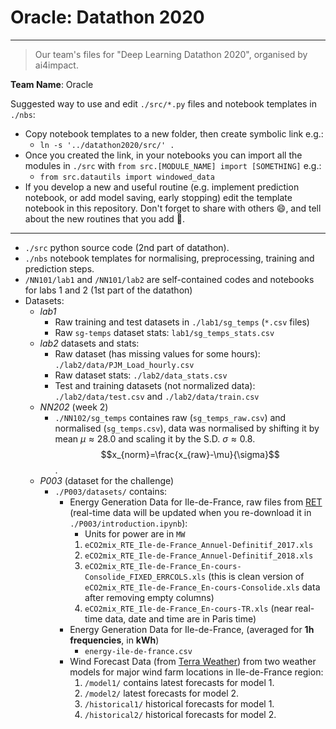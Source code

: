 # Oracle: Datathon 2020
---
>Our team's files for "Deep Learning Datathon 2020", organised by ai4impact.

**Team Name**: Oracle

Suggested way to use and edit `./src/*.py` files and notebook templates in `./nbs`:
- Copy notebook templates to a new folder, then create symbolic link e.g.:
    - `ln -s '../datathon2020/src/' .`
- Once you created the link, in your notebooks you can import all the modules in `./src` with `from src.[MODULE_NAME] import [SOMETHING]` e.g.:
    - `from src.datautils import windowed_data`
- If you develop a new and useful routine (e.g. implement prediction notebook, or add model saving, early stopping) edit the template notebook in this repository. Don't forget to share with others :smile:, and tell about the new routines that you add :loudspeaker:.

---
- `./src` python source code (2nd part of datathon).
- `./nbs` notebook templates for normalising, preprocessing, training and prediction steps.
- `/NN101/lab1` and `/NN101/lab2` are self-contained codes and notebooks for labs 1 and 2 (1st part of the datathon)
- Datasets:
    - _lab1_
        - Raw training and test datasets in `./lab1/sg_temps` (`*.csv` files)
        - Raw `sg-temps` dataset stats: `lab1/sg_temps_stats.csv`
    - _lab2_  datasets and stats:
        - Raw dataset (has missing values for some hours): `./lab2/data/PJM_Load_hourly.csv`
        - Raw dataset stats: `./lab2/data_stats.csv`
        - Test and training datasets (not normalized data): `./lab2/data/test.csv` and `./lab2/data/train.csv`
    - _NN202_ (week 2)
      - `./NN102/sg_temps` containes raw (`sg_temps_raw.csv`) and normalised (`sg_temps.csv`), data was normalised by shifting it by mean $\mu\approx28.0$ and scaling it by the S.D. $\sigma\approx0.8$. $$x_{norm}=\frac{x_{raw}-\mu}{\sigma}$$.
    - _P003_ (dataset for the challenge)
      - `./P003/datasets/` contains:
        - Energy Generation Data for Ile-de-France, raw files from [RET](https://www.rte-france.com/) (real-time data will be updated when you re-download it in `./P003/introduction.ipynb`):
          - Units for power are in `MW`
          1. `eCO2mix_RTE_Ile-de-France_Annuel-Definitif_2017.xls`
          1. `eCO2mix_RTE_Ile-de-France_Annuel-Definitif_2018.xls`
          1. `eCO2mix_RTE_Ile-de-France_En-cours-Consolide_FIXED_ERRCOLS.xls` (this is clean version of `eCO2mix_RTE_Ile-de-France_En-cours-Consolide.xls` data after removing empty columns)
          1. `eCO2mix_RTE_Ile-de-France_En-cours-TR.xls` (near real-time data, date and time are in Paris time)
        - Energy Generation Data for Ile-de-France, (averaged for **1h frequencies**, in **kWh**)
          - `energy-ile-de-france.csv`
        - Wind Forecast Data (from [Terra Weather](http://www.terra-weather.com/)) from two weather models for major wind farm locations in Ile-de-France region:
          1. `/model1/` contains latest forecasts for model 1.
          1. `/model2/` latest forecasts for model 2.
          1. `/historical1/` historical forecasts for model 1.
          1. `/historical2/` historical forecasts for model 2.
